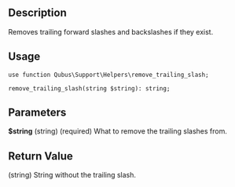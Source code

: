 Description
-----------

Removes trailing forward slashes and backslashes if they exist.

Usage
-----

    use function Qubus\Support\Helpers\remove_trailing_slash;
    
    remove_trailing_slash(string $string): string;

Parameters
----------

**$string** (string) (required) What to remove the trailing slashes from.

Return Value
------------

(string) String without the trailing slash.
